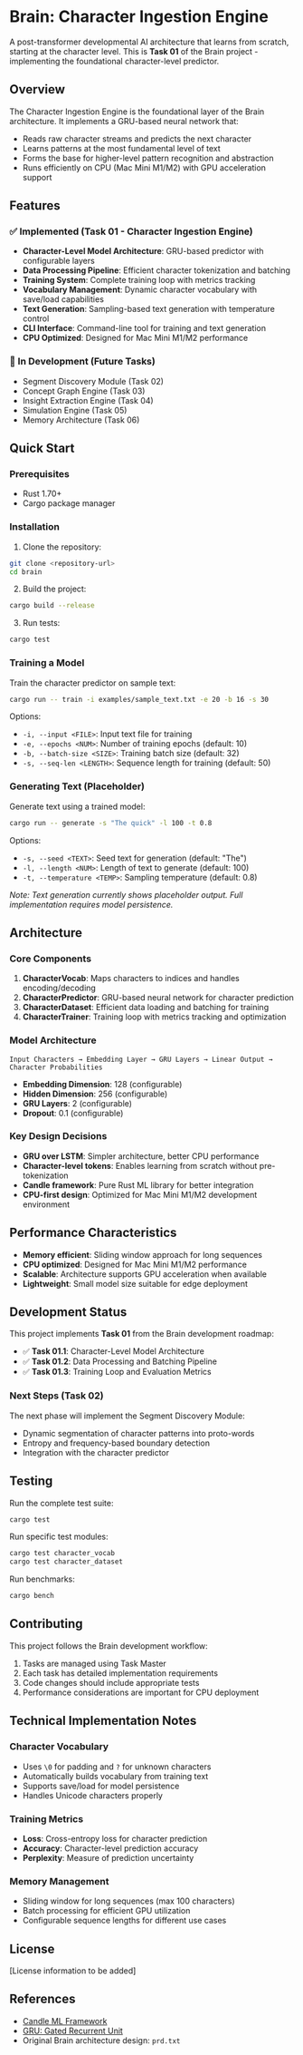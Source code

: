 # Brain: Character Ingestion Engine

A post-transformer developmental AI architecture that learns from scratch, starting at the character level. This is **Task 01** of the Brain project - implementing the foundational character-level predictor.

## Overview

The Character Ingestion Engine is the foundational layer of the Brain architecture. It implements a GRU-based neural network that:

- Reads raw character streams and predicts the next character
- Learns patterns at the most fundamental level of text
- Forms the base for higher-level pattern recognition and abstraction
- Runs efficiently on CPU (Mac Mini M1/M2) with GPU acceleration support

## Features

### ✅ Implemented (Task 01 - Character Ingestion Engine)

- **Character-Level Model Architecture**: GRU-based predictor with configurable layers
- **Data Processing Pipeline**: Efficient character tokenization and batching  
- **Training System**: Complete training loop with metrics tracking
- **Vocabulary Management**: Dynamic character vocabulary with save/load capabilities
- **Text Generation**: Sampling-based text generation with temperature control
- **CLI Interface**: Command-line tool for training and text generation
- **CPU Optimized**: Designed for Mac Mini M1/M2 performance

### 🔄 In Development (Future Tasks)

- Segment Discovery Module (Task 02)
- Concept Graph Engine (Task 03) 
- Insight Extraction Engine (Task 04)
- Simulation Engine (Task 05)
- Memory Architecture (Task 06)

## Quick Start

### Prerequisites

- Rust 1.70+ 
- Cargo package manager

### Installation

1. Clone the repository:
```bash
git clone <repository-url>
cd brain
```

2. Build the project:
```bash
cargo build --release
```

3. Run tests:
```bash
cargo test
```

### Training a Model

Train the character predictor on sample text:

```bash
cargo run -- train -i examples/sample_text.txt -e 20 -b 16 -s 30
```

Options:
- `-i, --input <FILE>`: Input text file for training
- `-e, --epochs <NUM>`: Number of training epochs (default: 10)
- `-b, --batch-size <SIZE>`: Training batch size (default: 32)
- `-s, --seq-len <LENGTH>`: Sequence length for training (default: 50)

### Generating Text (Placeholder)

Generate text using a trained model:

```bash
cargo run -- generate -s "The quick" -l 100 -t 0.8
```

Options:
- `-s, --seed <TEXT>`: Seed text for generation (default: "The")
- `-l, --length <NUM>`: Length of text to generate (default: 100)
- `-t, --temperature <TEMP>`: Sampling temperature (default: 0.8)

*Note: Text generation currently shows placeholder output. Full implementation requires model persistence.*

## Architecture

### Core Components

1. **CharacterVocab**: Maps characters to indices and handles encoding/decoding
2. **CharacterPredictor**: GRU-based neural network for character prediction
3. **CharacterDataset**: Efficient data loading and batching for training
4. **CharacterTrainer**: Training loop with metrics tracking and optimization

### Model Architecture

```
Input Characters → Embedding Layer → GRU Layers → Linear Output → Character Probabilities
```

- **Embedding Dimension**: 128 (configurable)
- **Hidden Dimension**: 256 (configurable)  
- **GRU Layers**: 2 (configurable)
- **Dropout**: 0.1 (configurable)

### Key Design Decisions

- **GRU over LSTM**: Simpler architecture, better CPU performance
- **Character-level tokens**: Enables learning from scratch without pre-tokenization
- **Candle framework**: Pure Rust ML library for better integration
- **CPU-first design**: Optimized for Mac Mini M1/M2 development environment

## Performance Characteristics

- **Memory efficient**: Sliding window approach for long sequences
- **CPU optimized**: Designed for Mac Mini M1/M2 performance
- **Scalable**: Architecture supports GPU acceleration when available
- **Lightweight**: Small model size suitable for edge deployment

## Development Status

This project implements **Task 01** from the Brain development roadmap:

- ✅ **Task 01.1**: Character-Level Model Architecture
- ✅ **Task 01.2**: Data Processing and Batching Pipeline  
- ✅ **Task 01.3**: Training Loop and Evaluation Metrics

### Next Steps (Task 02)

The next phase will implement the Segment Discovery Module:
- Dynamic segmentation of character patterns into proto-words
- Entropy and frequency-based boundary detection
- Integration with the character predictor

## Testing

Run the complete test suite:

```bash
cargo test
```

Run specific test modules:

```bash
cargo test character_vocab
cargo test character_dataset
```

Run benchmarks:

```bash
cargo bench
```

## Contributing

This project follows the Brain development workflow:

1. Tasks are managed using Task Master
2. Each task has detailed implementation requirements
3. Code changes should include appropriate tests
4. Performance considerations are important for CPU deployment

## Technical Implementation Notes

### Character Vocabulary

- Uses `\0` for padding and `?` for unknown characters
- Automatically builds vocabulary from training text
- Supports save/load for model persistence
- Handles Unicode characters properly

### Training Metrics

- **Loss**: Cross-entropy loss for character prediction
- **Accuracy**: Character-level prediction accuracy
- **Perplexity**: Measure of prediction uncertainty

### Memory Management

- Sliding window for long sequences (max 100 characters)
- Batch processing for efficient GPU utilization
- Configurable sequence lengths for different use cases

## License

[License information to be added]

## References

- [Candle ML Framework](https://github.com/huggingface/candle)
- [GRU: Gated Recurrent Unit](https://arxiv.org/abs/1412.3555)
- Original Brain architecture design: `prd.txt` 